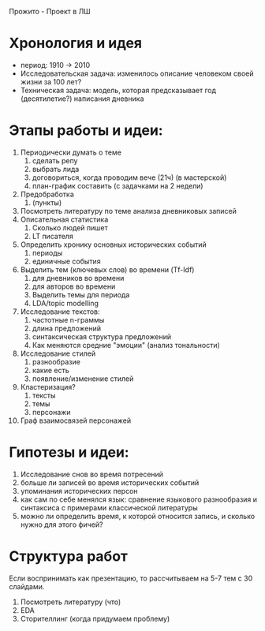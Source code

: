 
Прожито - Проект в ЛШ

# Хронология и идея

- период: 1910 -> 2010
- Исследовательская задача: изменилось описание человеком своей жизни за 100 лет?
- Техническая задача: модель, которая предсказывает год (десятилетие?) написания дневника

# Этапы работы и идеи:

1. Периодически думать о теме
	1. сделать репу
	2. выбрать лида
	3. договориться, когда проводим вече (21ч) (в мастерской)
	4. план-график составить (с задачками на 2 недели)
2. Предобработка
	1. (пункты)
3. Посмотреть литературу по теме анализа дневниковых записей
4. Описательная статистика
	1. Сколько людей пишет
	2. LT писателя
5. Определить хронику основных исторических событий
	1. периоды
	2. единичные события
6. Выделить тем (ключевых слов) во времени (Tf-Idf)
	1. для дневников во времени
	2. для авторов во времени
	3. Выделить темы для периода
	4. LDA/topic modelling
7. Исследование текстов:
	1. частотные n-граммы
	2. длина предложений
	3. синтаксическая структура предложений
	4. Как меняются средние "эмоции" (анализ тональности)
8. Исследование стилей
	1. разнообразие
	2. какие есть
	3. появление/изменение стилей
9. Кластеризация? 
	1. тексты
	2. темы
	3. персонажи
10. Граф взаимосвязей персонажей

# Гипотезы и идеи:

1. Исследование снов во время потресений
2. больше ли записей во время исторических событий
3. упоминания исторических персон
4. как сам по себе менялся язык: сравнение языкового разнообразия и синтаксиса с примерами классической литературы
5. можно ли определить время, к которой относится запись, и сколько нужно для этого фичей?

# Структура работ

Если воспринимать как презентацию, то рассчитываем на 5-7 тем с 30 слайдами.

1. Посмотреть литературу (что)
2. EDA
3. Сторителлинг (когда придумаем проблему)
